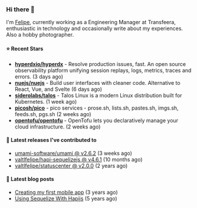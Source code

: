 ### Hi there 👋

I'm [Felipe](https://felipe.im), currently working as a Engineering Manager at Transfeera, enthusiastic in technology and occasionally write about my experiences. Also a hobby photographer.

#### ⭐ Recent Stars
- **[hyperdxio/hyperdx](https://github.com/hyperdxio/hyperdx)** - Resolve production issues, fast. An open source observability platform unifying session replays, logs, metrics, traces and errors. (3 days ago)
- **[nuejs/nuejs](https://github.com/nuejs/nuejs)** - Build user interfaces with cleaner code. Alternative to React, Vue, and Svelte (6 days ago)
- **[siderolabs/talos](https://github.com/siderolabs/talos)** - Talos Linux is a modern Linux distribution built for Kubernetes. (1 week ago)
- **[picosh/pico](https://github.com/picosh/pico)** - pico services - prose.sh, lists.sh, pastes.sh, imgs.sh, feeds.sh, pgs.sh (2 weeks ago)
- **[opentofu/opentofu](https://github.com/opentofu/opentofu)** - OpenTofu lets you declaratively manage your cloud infrastructure. (2 weeks ago)

#### 🚀 Latest releases I've contributed to


- [umami-software/umami @ v2.6.2](https://github.com/umami-software/umami/releases/tag/v2.6.2) (3 weeks ago)
- [valtlfelipe/hapi-sequelizejs @ v4.6.1](https://github.com/valtlfelipe/hapi-sequelizejs/releases/tag/v4.6.1) (10 months ago)
- [valtlfelipe/statuscenter @ v2.0.0](https://github.com/valtlfelipe/statuscenter/releases/tag/v2.0.0) (2 years ago)

#### 📄 Latest blog posts
- [Creating my first mobile app](https://felipe.im/posts/creating-my-first-mobile-app/) (3 years ago)
- [Using Sequelize With Hapijs](https://felipe.im/posts/using-sequelize-with-hapijs/) (5 years ago)